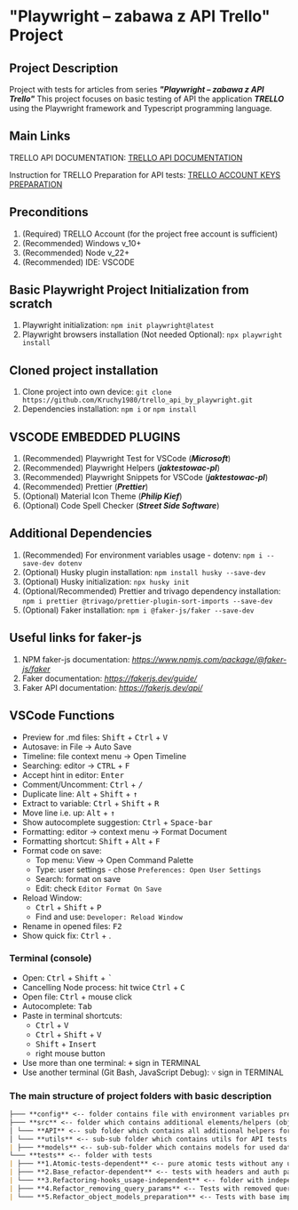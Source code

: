# "Playwright – zabawa z API Trello" Project

## Project Description

Project with tests for articles from series **_"Playwright – zabawa z API Trello"_**
This project focuses on basic testing of API the application _**TRELLO**_ using the Playwright framework and Typescript programming language.

## Main Links

TRELLO API DOCUMENTATION: [TRELLO API DOCUMENTATION](https://developer.atlassian.com/cloud/trello/rest)

Instruction for TRELLO Preparation for API tests: [TRELLO ACCOUNT KEYS PREPARATION](https://developer.atlassian.com/cloud/trello/guides/rest-api/api-introduction/)

## Preconditions

1. (Required) TRELLO Account (for the project free account is sufficient)
2. (Recommended) Windows v_10+
3. (Recommended) Node v_22+
4. (Recommended) IDE: VSCODE

## Basic Playwright Project Initialization from scratch

1. Playwright initialization: `npm init playwright@latest`
2. Playwright browsers installation (Not needed Optional): `npx playwright install`

## Cloned project installation

1. Clone project into own device:
   `git clone https://github.com/Kruchy1980/trello_api_by_playwright.git`
2. Dependencies installation: `npm i` or `npm install`

## VSCODE EMBEDDED PLUGINS

1. (Recommended) Playwright Test for VSCode (**_Microsoft_**)
2. (Recommended) Playwright Helpers (**_jaktestowac-pl_**)
3. (Recommended) Playwright Snippets for VSCode (**_jaktestowac-pl_**)
4. (Recommended) Prettier (**_Prettier_**)
5. (Optional) Material Icon Theme (**_Philip Kief_**)
6. (Optional) Code Spell Checker (**_Street Side Software_**)

## Additional Dependencies

1. (Recommended) For environment variables usage - dotenv: `npm i --save-dev dotenv`
2. (Optional) Husky plugin installation: `npm install husky --save-dev`
3. (Optional) Husky initialization: `npx husky init`
4. (Optional/Recommended) Prettier and trivago dependency installation:
   `npm i prettier @trivago/prettier-plugin-sort-imports --save-dev`
5. (Optional) Faker installation: `npm i @faker-js/faker --save-dev`

## Useful links for faker-js

1. NPM faker-js documentation: _<https://www.npmjs.com/package/@faker-js/faker>_
2. Faker documentation: _<https://fakerjs.dev/guide/>_
3. Faker API documentation: _<https://fakerjs.dev/api/>_

## VSCode Functions

- Preview for .md files: <kbd>Shift</kbd> + <kbd>Ctrl</kbd> + <kbd>V</kbd>
- Autosave: in File -> Auto Save
- Timeline: file context menu -> Open Timeline
- Searching: editor -> <kbd>CTRL</kbd> + <kbd>F</kbd>
- Accept hint in editor: <kbd>Enter</kbd>
- Comment/Uncomment: <kbd>Ctrl</kbd> + <kbd>/</kbd>
- Duplicate line: <kbd>Alt</kbd> + <kbd>Shift</kbd> + <kbd>↑</kbd>
- Extract to variable: <kbd>Ctrl</kbd> + <kbd>Shift</kbd> + <kbd>R</kbd>
- Move line i.e. up: <kbd>Alt</kbd> + <kbd>↑</kbd>
- Show autocomplete suggestion: <kbd>Ctrl</kbd> + <kbd>Space-bar</kbd>
- Formatting: editor -> context menu -> Format Document
- Formatting shortcut: <kbd>Shift</kbd> + <kbd>Alt</kbd> + <kbd>F</kbd>
- Format code on save:
  - Top menu: View -> Open Command Palette
  - Type: user settings - chose `Preferences: Open User Settings`
  - Search: format on save
  - Edit: check `Editor Format On Save`
- Reload Window:
  - <kbd>Ctrl</kbd> + <kbd>Shift</kbd> + <kbd>P</kbd>
  - Find and use: `Developer: Reload Window`
- Rename in opened files: <kbd>F2</kbd>
- Show quick fix: <kbd>Ctrl</kbd> + </kbd>.</kbd>

### Terminal (console)

- Open: <kbd>Ctrl</kbd> + <kbd>Shift</kbd> + <kbd>`</kbd>
- Cancelling Node process: hit twice <kbd>Ctrl</kbd> + <kbd>C</kbd>
- Open file: <kbd>Ctrl</kbd> + mouse click
- Autocomplete: <kbd>Tab</kbd>
- Paste in terminal shortcuts:
  - <kbd>Ctrl</kbd> + <kbd>V</kbd>
  - <kbd>Ctrl</kbd> + <kbd>Shift</kbd> + <kbd>V</kbd>
  - <kbd>Shift</kbd> + <kbd>Insert</kbd>
  - right mouse button
- Use more than one terminal: <kbd>+</kbd> sign in TERMINAL
- Use another terminal (Git Bash, JavaScript Debug): <kbd>˅</kbd> sign in TERMINAL

### The main structure of project folders with basic description

```markdown
├─── **config** <-- folder contains file with environment variables preparation
├─── **src** <-- folder which contains additional elements/helpers (objects, functions, etc.)
│ └─── **API** <-- sub folder which contains all additional helpers for API Tests
│ └─── **utils** <-- sub-sub folder which contains utils for API tests
| ├─── **models** <-- sub-sub-folder which contains models for used data in tests
└─── **tests** <-- folder with tests
| ├─── **1.Atomic-tests-dependent** <-- pure atomic tests without any updates
| ├─── **2.Base_refactor-dependent** <-- tests with headers and auth params separated to external file
| └─── **3.Refactoring-hooks_usage-independent** <-- folder with independent tests
| ├─── **4.Refactor_removing_query_params** <-- Tests with removed query params from endpoints
| └─── **5.Refactor_object_models_preparation** <-- Tests with base implementation of models - part_1
```
